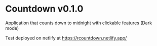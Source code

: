 # Countdown v0.1.0

Application that counts down to midnight with clickable features
(Dark mode)

Test deployed on netlify at
https://rcountdown.netlify.app/